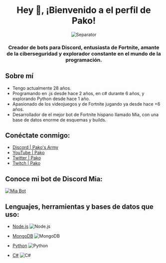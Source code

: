 <h1 align="center" style="border-bottom: none">Hey 👋, ¡Bienvenido a el perfil de Pako!</h1>
<p align="center"> <img src="https://media.discordapp.net/attachments/880106736181207072/1177059832294019132/257076709-25c73d00-10fb-4ec9-800a-2d2c08637fde_copia.png?ex=65712164&is=655eac64&hm=a1452dbe98d0db4a6af4527ac995a7e8acc01eda5b9b6248caeeb89848c3402d&=&format=webp&width=1025&height=11" alt="Separator" /></p>
<h3 align="center">Creador de bots para Discord, entusiasta de Fortnite, amante de la ciberseguridad y explorador constante en el mundo de la programación.</h3>

## Sobre mí

- Tengo actualmente 28 años.
- Programando en .js desde hace 2 años, en c# durante 6 años, y explorando Python desde hace 1 año.
- Apasionado de los videojuegos y de Fortnite jugando ya desde hace +6 años.
- Desarrollador de el mejor bot de Fortnite hispano llamado Mia, con una base de datos enorme de esquemas y builds.

## Conéctate conmigo:

- [Discord | Pako's Army](https://dsc.gg/pakosarmy)
- [YouTube | Pako](https://www.youtube.com/channel/UCnTmZG7LXK3HXcB2-FX-UVQ)
- [Twitter | Pako](https://twitter.com/mynameispako_)
- [Twitch | Pako](https://www.twitch.tv/mynameispako_)

## Conoce mi bot de Discord Mia:

[![Mia Bot](https://media.discordapp.net/attachments/880106736181207072/1177068630630994050/PNG_MIA_V13.png?ex=65712996&is=655eb496&hm=22a946f5466c78bbf06981356b21b80bac269785466970b53ab63bdeb411fcc3&=&format=webp)](https://dsc.gg/miabot)

## Lenguajes, herramientas y bases de datos que uso:

- [Node.js](https://dsc.gg/pakosarmy)
  ![Node.js](https://www.logo.wine/a/logo/Node.js/Node.js-Logo.wine.svg)
  
- [MongoDB](https://dsc.gg/pakosarmy)
  ![MongoDB](https://www.logo.wine/a/logo/MongoDB/MongoDB-Logo.wine.svg)
  
- [Python](https://dsc.gg/pakosarmy)
  ![Python](https://www.logo.wine/a/logo/Python_(programming_language)/Python_(programming_language)-Logo.wine.svg)
  
- [C#](https://dsc.gg/pakosarmy)
  ![C#](https://www.svgrepo.com/show/452184/csharp.svg)

